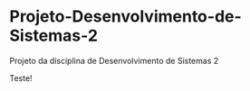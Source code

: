 # Projeto-Desenvolvimento-de-Sistemas-2
Projeto da disciplina de Desenvolvimento de Sistemas 2


Teste!
